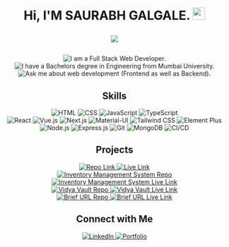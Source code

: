 <h1 align="center">
  Hi, I'M SAURABH GALGALE. <img src="https://media.giphy.com/media/hvRJCLFzcasrR4ia7z/giphy.gif" width="28">
<p align="center">
  <img src="https://readme-typing-svg.herokuapp.com?color=%2336BCF7&center=true&vCenter=true&lines=WELCOME+TO+MY+GITHUB+PAGE;I+AM+A+FULL+STACK+WEB+DEVELOPER;ENTHUSIASTIC+LEARNER" />
</p>
</h1>
<p align="center">
  <img src="https://img.shields.io/badge/I am a Full Stack Web Developer.-243642?style=for-the-badge&logo=square&logoColor=white" alt="I am a Full Stack Web Developer."/>
  <br/>
  <img src="https://img.shields.io/badge/I have a Bachelors degree in Engineering from Mumbai University.-243642?style=for-the-badge&logo=circle&logoColor=white" alt="I have a Bachelors degree in Engineering from Mumbai University."/>
  <br/>
  <img src="https://img.shields.io/badge/Ask me about web development (Frontend as well as Backend).-243642?style=for-the-badge&logo=polygon&logoColor=white" alt="Ask me about web development (Frontend as well as Backend)."/>
</p>
<!-- <div align="center">
  <img 
    src="https://github-readme-activity-graph.vercel.app/graph?username=saurabh-galgale&theme=tokyo-night&hide_border=true&area=true&date_range=365" 
    alt="GitHub Contributions Graph" 
  />
</div> -->
<h2 align="center">Skills</h2>
<p align="center">
    <img src="https://img.shields.io/badge/-HTML-E34F26?style=for-the-badge&logo=html5&logoColor=white" alt="HTML" />
  <img src="https://img.shields.io/badge/-CSS-1572B6?style=for-the-badge&logo=css3&logoColor=white" alt="CSS" />
  <img src="https://img.shields.io/badge/-JavaScript-F7DF1E?style=for-the-badge&logo=javascript&logoColor=black" alt="JavaScript" />
  <img src="https://img.shields.io/badge/-TypeScript-007ACC?style=for-the-badge&logo=typescript&logoColor=white" alt="TypeScript" />
  <br />
  <img src="https://img.shields.io/badge/-React-61DAFB?style=for-the-badge&logo=react&logoColor=black" alt="React" />
  <img src="https://img.shields.io/badge/-Vue.js-4FC08D?style=for-the-badge&logo=vue.js&logoColor=white" alt="Vue.js" />
  <img src="https://img.shields.io/badge/-Next.js-000000?style=for-the-badge&logo=next.js&logoColor=white" alt="Next.js" />
   <img src="https://img.shields.io/badge/-Material--UI-0081CB?style=for-the-badge&logo=mui&logoColor=white" alt="Material-UI" />
  <img src="https://img.shields.io/badge/-Tailwind_CSS-38B2AC?style=for-the-badge&logo=tailwind-css&logoColor=white" alt="Tailwind CSS" class="h-10" />
  <img src="https://img.shields.io/badge/-Element_Plus-409EFF?style=for-the-badge&logo=element&logoColor=white" alt="Element Plus" />
  <br />
  <img src="https://img.shields.io/badge/-Node.js-339933?style=for-the-badge&logo=node.js&logoColor=white" alt="Node.js" />
  <img src="https://img.shields.io/badge/-Express.js-000000?style=for-the-badge&logo=express&logoColor=white" alt="Express.js" class="h-10" />
  <img src="https://img.shields.io/badge/-Git-F05032?style=for-the-badge&logo=git&logoColor=white" alt="Git" />
  <img src="https://img.shields.io/badge/-MongoDB-47A248?style=for-the-badge&logo=mongodb&logoColor=white" alt="MongoDB" />
  <img src="https://img.shields.io/badge/-CI/CD-1C3E3B?style=for-the-badge&logo=gitlab-ci&logoColor=white" alt="CI/CD" />
</p>

<h2 align="center">Projects</h2>
<div align="center">
  <div>
  <a href="https://github.com/Saurabh-Galgale/employee-management-nextjs-frontend">
      <img src="https://img.shields.io/badge/Employee Management System-F7DF1E?style=for-the-badge" alt="Repo Link">
    </a>
    <a href="https://employee-management-system.vercel.app">
      <img src="https://img.shields.io/badge/Live Link-Link-blue?style=for-the-badge" alt="Live Link">
    </a>
  </div>

  <div>
    <a href="https://github.com/Saurabh-Galgale/InventoryManager-Frontend">
      <img src="https://img.shields.io/badge/Inventory Management System-F7DF1E?style=for-the-badge" alt="Inventory Management System Repo">
    </a>
    <a href="https://inventorymanagerorg.netlify.app/">
      <img src="https://img.shields.io/badge/Live Link-Link-blue?style=for-the-badge" alt="Inventory Management System Live Link">
    </a>
  </div>

  <div>
    <a href="https://github.com/pesto-students/vidyavault-frontend-team2-harsh">
      <img src="https://img.shields.io/badge/Vidya Vault-F7DF1E?style=for-the-badge" alt="Vidya Vault Repo">
    </a>
    <a href="https://vidyavault.netlify.app/">
      <img src="https://img.shields.io/badge/Live Link-Link-blue?style=for-the-badge" alt="Vidya Vault Live Link">
    </a>
  </div>

  <div>
    <a href="https://github.com/Saurabh-Galgale/BriefURL">
      <img src="https://img.shields.io/badge/Brief URL-F7DF1E?style=for-the-badge" alt="Brief URL Repo">
    </a>
    <a href="https://briefurl.netlify.app/">
      <img src="https://img.shields.io/badge/Live Link-Link-blue?style=for-the-badge" alt="Brief URL Live Link">
    </a>
  </div>
</div>

<h2 align="center">Connect with Me</h2>
<p align="center">
  <a href="https://www.linkedin.com/in/saurabh-galgale/" target="_blank">
    <img src="https://img.shields.io/badge/-LinkedIn-0077B5?style=for-the-badge&logo=linkedin&logoColor=white" alt="LinkedIn" />
  </a>
  <a href="https://saurabhgalgale.vercel.app/" target="_blank">
    <img src="https://img.shields.io/badge/-Portfolio-24292e?style=for-the-badge&logo=githubpages&logoColor=white" alt="Portfolio" />
  </a>
</p>
